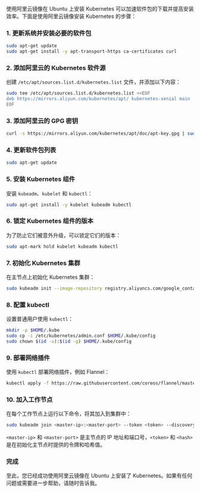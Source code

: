 使用阿里云镜像在 Ubuntu 上安装 Kubernetes 可以加速软件包的下载并提高安装效率。下面是使用阿里云镜像安装 Kubernetes 的步骤：

### 1. 更新系统并安装必要的软件包
```bash
sudo apt-get update
sudo apt-get install -y apt-transport-https ca-certificates curl
```

### 2. 添加阿里云的 Kubernetes 软件源
创建 `/etc/apt/sources.list.d/kubernetes.list` 文件，并添加以下内容：
```bash
sudo tee /etc/apt/sources.list.d/kubernetes.list <<EOF
deb https://mirrors.aliyun.com/kubernetes/apt/ kubernetes-xenial main
EOF
```

### 3. 添加阿里云的 GPG 密钥
```bash
curl -s https://mirrors.aliyun.com/kubernetes/apt/doc/apt-key.gpg | sudo apt-key add -
```

### 4. 更新软件包列表
```bash
sudo apt-get update
```

### 5. 安装 Kubernetes 组件
安装 `kubeadm`、`kubelet` 和 `kubectl`：
```bash
sudo apt-get install -y kubelet kubeadm kubectl
```

### 6. 锁定 Kubernetes 组件的版本
为了防止它们被意外升级，可以锁定它们的版本：
```bash
sudo apt-mark hold kubelet kubeadm kubectl
```

### 7. 初始化 Kubernetes 集群
在主节点上初始化 Kubernetes 集群：
```bash
sudo kubeadm init --image-repository registry.aliyuncs.com/google_containers
```

### 8. 配置 kubectl
设置普通用户使用 `kubectl`：
```bash
mkdir -p $HOME/.kube
sudo cp -i /etc/kubernetes/admin.conf $HOME/.kube/config
sudo chown $(id -u):$(id -g) $HOME/.kube/config
```

### 9. 部署网络插件
使用 `kubectl` 部署网络插件，例如 Flannel：
```bash
kubectl apply -f https://raw.githubusercontent.com/coreos/flannel/master/Documentation/kube-flannel.yml
```

### 10. 加入工作节点
在每个工作节点上运行以下命令，将其加入到集群中：
```bash
sudo kubeadm join <master-ip>:<master-port> --token <token> --discovery-token-ca-cert-hash sha256:<hash>
```
`<master-ip>` 和 `<master-port>` 是主节点的 IP 地址和端口号，`<token>` 和 `<hash>` 是在初始化主节点时提供的令牌和哈希值。

### 完成
至此，您已经成功使用阿里云镜像在 Ubuntu 上安装了 Kubernetes。如果有任何问题或需要进一步帮助，请随时告诉我。